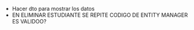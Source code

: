
 - Hacer dto para mostrar los datos
 - EN ELIMINAR ESTUDIANTE SE REPITE CODIGO DE ENTITY MANAGER ES VALIDOO? 